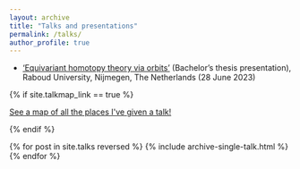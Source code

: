 ```yaml
---
layout: archive
title: "Talks and presentations"
permalink: /talks/
author_profile: true
---
```


* [‘Equivariant homotopy theory via orbits’](/files/equivariant-homotopy-theory-via-orbits-thesis-presentation.pdf) (Bachelor’s thesis presentation), Raboud University, Nijmegen, The Netherlands (28 June 2023)

{% if site.talkmap_link == true %}

<p style="text-decoration:underline;"><a href="/talkmap.html">See a map of all the places I've given a talk!</a></p>

{% endif %}

{% for post in site.talks reversed %}
  {% include archive-single-talk.html %}
{% endfor %}
